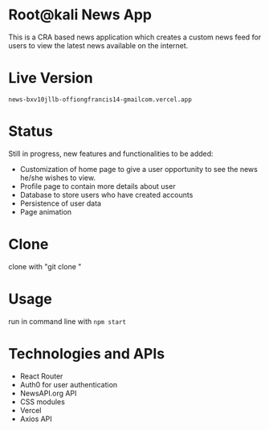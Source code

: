 # Root@kali News App

This is a CRA based news application which creates a custom news feed for users to view the latest news available on the internet.

# Live Version
`news-bxv10jllb-offiongfrancis14-gmailcom.vercel.app`

# Status
Still in progress, new features and functionalities to be added:

- Customization of home page to give a user opportunity to see the news he/she wishes to view.
- Profile page to contain more details about user
- Database to store users who have created accounts 
- Persistence of user data
- Page animation 

# Clone
clone with "git clone <repo>"
  
# Usage
run in command line with
  `npm start`
  
  
 # Technologies and APIs
  - React Router
  - Auth0 for user authentication
  - NewsAPI.org API
  - CSS modules
  - Vercel
  - Axios API

